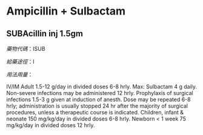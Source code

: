 # Ampicillin + Sulbactam

## SUBAcillin inj 1.5gm

_藥物代碼_：ISUB

_給藥途徑_：I

_用法用量_：

IV/IM Adult 1.5-12 g/day in divided doses 6-8 hrly. Max: Sulbactam 4 g daily. Non-severe infections may be administered 12 hrly. Prophylaxis of surgical infections 1.5-3 g given at induction of anesth. Dose may be repeated 6-8 hrly; administration is usually stopped 24 hr after the majority of surgical procedures, unless a therapeutic course is indicated. Children, infant & neonate 150 mg/kg/day in divided doses 6-8 hrly. Newborn &lt; 1 week 75 mg/kg/day in divided doses 12 hrly.

